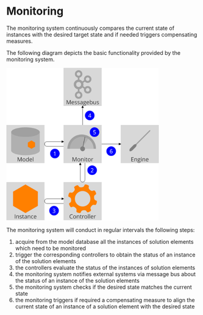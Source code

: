 Monitoring
==========

<div class="subtitle">
The monitoring system continuously compares the current state of instances with the desired target state and if needed triggers compensating measures.
</div>

The following diagram depicts the basic functionality provided by the monitoring system.

<img src="./assets/images/monitoring.svg" alt="Monitoring" width="400"/>

The monitoring system will conduct in regular intervals the following steps:

1. acquire from the model database all the instances of solution elements which need to be monitored  
2. trigger the corresponding controllers to obtain the status of an instance of the solution elements
3. the controllers evaluate the status of the instances of solution elements
4. the monitoring system notifies external systems via message bus about the status of an instance of the solution elements
5. the monitoring system checks if the desired state matches the current state
6. the monitoring triggers if required a compensating measure to align the current state of an instance of a solution element with the desired state
